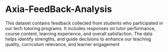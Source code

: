 # Axia-FeedBack-Analysis
This dataset contains feedback collected from students who participated in our tech tutoring programs. It includes responses on tutor performance, course content, learning experience, and overall satisfaction. The data helps identify strengths, and guide decisions to enhance our teaching quality, curriculum relevance, and learner engagement
